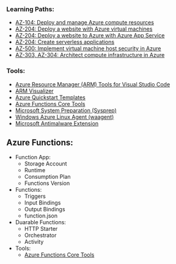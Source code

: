 ### Learning Paths:
- [AZ-104: Deploy and manage Azure compute resources](https://docs.microsoft.com/en-us/learn/paths/az-104-manage-compute-resources/)
- [AZ-204: Deploy a website with Azure virtual machines](https://docs.microsoft.com/en-us/learn/paths/deploy-a-website-with-azure-virtual-machines/)
- [AZ-204: Deploy a website to Azure with Azure App Service](https://docs.microsoft.com/en-us/learn/paths/deploy-a-website-with-azure-app-service/)
- [AZ-204: Create serverless applications](https://docs.microsoft.com/en-us/learn/paths/create-serverless-applications/)
- [AZ-500: Implement virtual machine host security in Azure](https://docs.microsoft.com/en-us/learn/paths/implement-host-security/)
- [AZ-303, AZ-304: Architect compute infrastructure in Azure](https://docs.microsoft.com/en-us/learn/paths/architect-compute-infrastructure/)

### Tools:
- [Azure Resource Manager (ARM) Tools for Visual Studio Code](https://marketplace.visualstudio.com/items?itemName=msazurermtools.azurerm-vscode-tools)
- [ARM Visualizer](http://armviz.io/)
- [Azure Quickstart Templates](https://github.com/Azure/azure-quickstart-templates)
- [Azure Functions Core Tools](https://docs.microsoft.com/en-us/azure/azure-functions/functions-run-local)
- [Microsoft System Preparation (Sysprep)](https://docs.microsoft.com/en-us/windows-hardware/manufacture/desktop/sysprep--system-preparation--overview)
- [Windows Azure Linux Agent (waagent)](https://docs.microsoft.com/en-us/azure/virtual-machines/extensions/agent-linux)
- [Microsoft Antimalware Extension](https://docs.microsoft.com/en-us/azure/security/fundamentals/antimalware)

## Azure Functions:
- Function App:
  + Storage Account
  + Runtime
  + Consumption Plan
  + Functions Version
- Functions:
  + Triggers
  + Input Bindings
  + Output Bindings
  + function.json
- Duarable Functions:
  + HTTP Starter
  + Orchestrator
  + Activity
- Tools:
  + [Azure Functions Core Tools](https://docs.microsoft.com/en-us/azure/azure-functions/functions-run-local)
